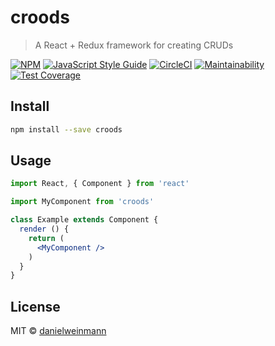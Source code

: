 # croods

> A React + Redux framework for creating CRUDs

[![NPM](https://img.shields.io/npm/v/croods.svg)](https://www.npmjs.com/package/croods) [![JavaScript Style Guide](https://img.shields.io/badge/code_style-standard-brightgreen.svg)](https://standardjs.com) [![CircleCI](https://circleci.com/gh/danielweinmann/croods.svg?style=svg)](https://circleci.com/gh/danielweinmann/croods) [![Maintainability](https://api.codeclimate.com/v1/badges/1fbb6da18b9ce2664baa/maintainability)](https://codeclimate.com/github/danielweinmann/croods/maintainability) [![Test Coverage](https://api.codeclimate.com/v1/badges/1fbb6da18b9ce2664baa/test_coverage)](https://codeclimate.com/github/danielweinmann/croods/test_coverage)

## Install

```bash
npm install --save croods
```

## Usage

```jsx
import React, { Component } from 'react'

import MyComponent from 'croods'

class Example extends Component {
  render () {
    return (
      <MyComponent />
    )
  }
}
```

## License

MIT © [danielweinmann](https://github.com/danielweinmann)

